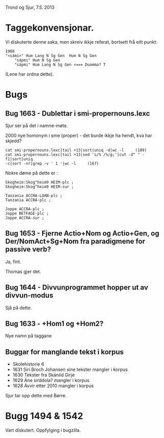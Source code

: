 Trond og Sjur, 7.5. 2013

# Taggekonvensjonar.

Vi diskuterte denne saka, men skreiv ikkje referat, bortsett frå eitt punkt:

```
1908
"<sámi>" Hum Lang N Sg Gen  Hum N Sg Gen
	"sápmi" Hum N Sg Gen
	"sápmi" Hum Lang N Sg Gen <=== Duomma? T
```

(Lene har ordna dette).

# Bugs

## Bug 1663 - Dublettar i smi-propernouns.lexc

Sjur ser på det i namne-møte.

2000 nye homonym i sme (proper) - det burde ikkje ha hendt, kva har skjedd?

```
cat smi-propernouns.lexc|tail +13|sort|uniq -d|wc -l     (109)
cat smi-propernouns.lexc|tail +13|sed 's/% /%/g;'|cut -d" " -f1|sort|uniq
-c|sort -nr|grep -v ' 1 '|wc -l     (167)
```

Nokre døme på dette er :

```
Skogheim:Skog^heim9 HEIM-plc ;
Skogheim:Skog^heim9 HEIM-sur ;

Tanzania ACCRA-LOAN-plc ;
Tanzania ACCRA-plc ;

Joppe ACCRA-plc ;
Joppe BETFAGE-plc ;
Joppe ACCRA-sur ;
```

## Bug 1653 - Fjerne Actio+Nom og Actio+Gen, og Der/NomAct+Sg+Nom fra paradigmene for passive verb?

Ja, fint.

Thomas gjer det.

## Bug 1644 - Divvunprogrammet hopper ut av divvun-modus

Sjå på dette.

## Bug 1633 - +Hom1 og +Hom2?
Nye namn på taggane

## Buggar for manglande tekst i korpus

* Skolehistorie 6
* 1631	Siri Broch Johansen sine tekster mangler i korpus
* 1630	Tekster fra Skániid Girje
* 1629	Áne sirddola? mangler i korpus
* 1628	Ávvir etter 2010 mangler i korpus

Sjur tar opp dette med Børre.

# Bugg 1494 & 1542

Vart diskutert. Oppfylging i bugzilla.
